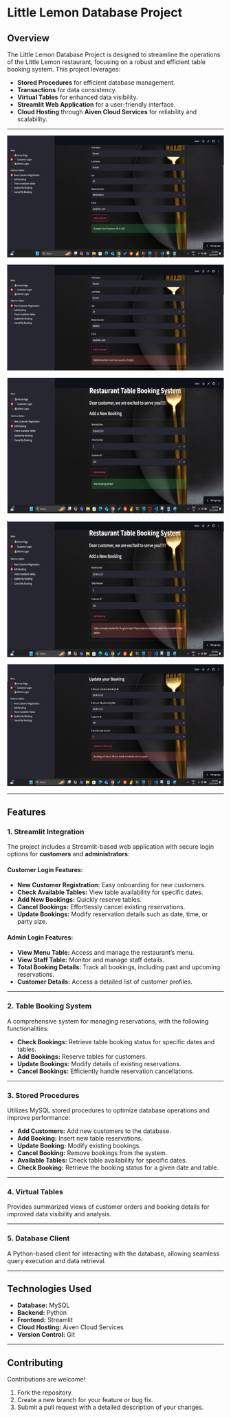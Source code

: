 # Little Lemon Database Project

## Overview  
The Little Lemon Database Project is designed to streamline the operations of the Little Lemon restaurant, focusing on a robust and efficient table booking system. This project leverages:  
- **Stored Procedures** for efficient database management.  
- **Transactions** for data consistency.  
- **Virtual Tables** for enhanced data visibility.  
- **Streamlit Web Application** for a user-friendly interface.  
- **Cloud Hosting** through **Aiven Cloud Services** for reliability and scalability.  

---

![Customer registration](https://github.com/Barath-dan/Restaurant-Booking-App/blob/main/img/cst%20scs.png?raw=true)

![Customer registration failed](https://github.com/Barath-dan/Restaurant-Booking-App/blob/main/img/cst.png?raw=true)

![Table booking](https://github.com/Barath-dan/Restaurant-Booking-App/blob/main/img/tb%20scs.png?raw=true)

![Table booking failed](https://github.com/Barath-dan/Restaurant-Booking-App/blob/main/img/tb.png?raw=true)

![Update Booking](https://github.com/Barath-dan/Restaurant-Booking-App/blob/main/img/upd.png?raw=true)

---

## Features  

### 1. Streamlit Integration  
The project includes a Streamlit-based web application with secure login options for **customers** and **administrators**:  

#### Customer Login Features:  
- **New Customer Registration:** Easy onboarding for new customers.  
- **Check Available Tables:** View table availability for specific dates.  
- **Add New Bookings:** Quickly reserve tables.  
- **Cancel Bookings:** Effortlessly cancel existing reservations.  
- **Update Bookings:** Modify reservation details such as date, time, or party size.  

#### Admin Login Features:  
- **View Menu Table:** Access and manage the restaurant’s menu.  
- **View Staff Table:** Monitor and manage staff details.  
- **Total Booking Details:** Track all bookings, including past and upcoming reservations.  
- **Customer Details:** Access a detailed list of customer profiles.  

---

### 2. Table Booking System  
A comprehensive system for managing reservations, with the following functionalities:  
- **Check Bookings:** Retrieve table booking status for specific dates and tables.  
- **Add Bookings:** Reserve tables for customers.  
- **Update Bookings:** Modify details of existing reservations.  
- **Cancel Bookings:** Efficiently handle reservation cancellations.  

---

### 3. Stored Procedures  
Utilizes MySQL stored procedures to optimize database operations and improve performance:  
- **Add Customers:** Add new customers to the database.  
- **Add Booking:** Insert new table reservations.  
- **Update Booking:** Modify existing bookings.  
- **Cancel Booking:** Remove bookings from the system.  
- **Available Tables:** Check table availability for specific dates.  
- **Check Booking:** Retrieve the booking status for a given date and table.  

---

### 4. Virtual Tables  
Provides summarized views of customer orders and booking details for improved data visibility and analysis.  

---

### 5. Database Client  
A Python-based client for interacting with the database, allowing seamless query execution and data retrieval.  

---

## Technologies Used  
- **Database:** MySQL  
- **Backend:** Python  
- **Frontend:** Streamlit  
- **Cloud Hosting:** Aiven Cloud Services  
- **Version Control:** Git  

---

## Contributing  
Contributions are welcome!  
1. Fork the repository.  
2. Create a new branch for your feature or bug fix.  
3. Submit a pull request with a detailed description of your changes.
